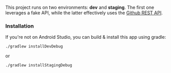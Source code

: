 This project runs on two environments: __dev__ and __staging__. The first one leverages a fake API, while the latter effectively uses
the [Github REST API][1].

### Installation

If you're not on Android Studio, you can build & install this app using gradle:


```
./gradlew installDevDebug
```

or


```
./gradlew installStagingDebug
```

[1]: https://docs.github.com/en/rest/overview